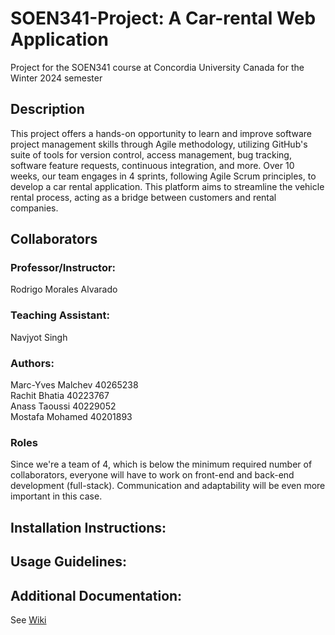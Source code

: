# SOEN341-Project: A Car-rental Web Application
Project for the SOEN341 course at Concordia University Canada for the Winter 2024 semester

## Description
This project offers a hands-on opportunity to learn and improve software project management skills through Agile methodology, utilizing GitHub's suite of tools for version control, access management, bug tracking, software feature requests, continuous integration, and more. Over 10 weeks, our team engages in 4 sprints, following Agile Scrum principles, to develop a car rental application. This platform aims to streamline the vehicle rental process, acting as a bridge between customers and rental companies.

## Collaborators
### Professor/Instructor:
Rodrigo Morales Alvarado

### Teaching Assistant:
Navjyot Singh

### Authors:
Marc-Yves Malchev 40265238     
Rachit Bhatia 40223767  
Anass Taoussi 40229052   
Mostafa Mohamed 40201893 

### Roles
Since we're a team of 4, which is below the minimum required number of collaborators, everyone will have to work on front-end and back-end development (full-stack). Communication and adaptability will be even more important in this case.


## Installation Instructions:


## Usage Guidelines:


## Additional Documentation:
See [Wiki](https://github.com/Sawanoza/Ace-soen341projectW2024/wiki)
